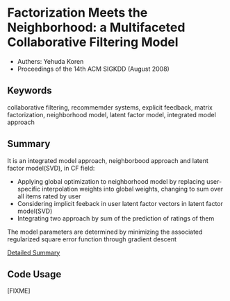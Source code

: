 Factorization Meets the Neighborhood: a Multifaceted Collaborative Filtering Model
========================================================================================

* Authers: Yehuda Koren
* Proceedings of the 14th ACM SIGKDD (August 2008)

## Keywords

collaborative filtering, recommemder systems, explicit feedback, matrix factorization, neighborhood model, latent factor model, integrated model approach


## Summary

It is an integrated model approach, neighborbood approach and latent factor model(SVD), in CF field:

* Applying global optimization to neighborhood model by replacing user-specific interpolation weights into global weights, changing to sum over all items rated by user
* Considering implicit feeback in user latent factor vectors in latent factor model(SVD)
* Integrating two approach by sum of the prediction of ratings of them

The model parameters are determined by minimizing the associated regularized square error function through gradient descent

[Detailed Summary](https://www.notion.so/Factorization-Meets-the-Neighborhood-5014b81d066a4aca9fcae42aa40c9274)


## Code Usage

[FIXME]
